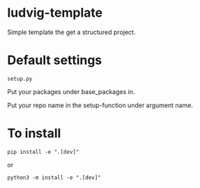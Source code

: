 # ludvig-template
Simple template the get a structured project. 

# Default settings
```setup.py```

Put your packages under base_packages in.

Put your repo name in the setup-function under argument name. 


# To install
```
pip install -e ".[dev]"
```
or 
```
python3 -m install -e ".[dev]"
```

